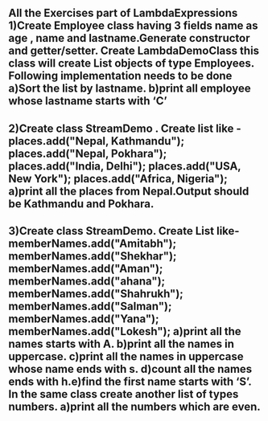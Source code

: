 All the Exercises part of LambdaExpressions
1)Create Employee class having 3 fields name as age , name and lastname.Generate constructor and getter/setter.
Create LambdaDemoClass this class will create List objects of type Employees.
Following implementation needs to be done
a)Sort the list by lastname.
b)print all employee whose lastname starts with ‘C’
------------------------------------------------------------------------------------------------------------------------

2)Create class StreamDemo .
Create list like -
    places.add("Nepal, Kathmandu");
    places.add("Nepal, Pokhara");
    places.add("India, Delhi");
    places.add("USA, New York");
    places.add("Africa, Nigeria");
a)print all the places from Nepal.Output should be Kathmandu and Pokhara.
------------------------------------------------------------------------------------------------------------------------

3)Create class StreamDemo.
Create List like-
    memberNames.add("Amitabh");
    memberNames.add("Shekhar");
    memberNames.add("Aman");
    memberNames.add("ahana");
    memberNames.add("Shahrukh");
    memberNames.add("Salman");
    memberNames.add("Yana");
    memberNames.add("Lokesh");
a)print all the names starts with A.
b)print all the names in uppercase.
c)print all the names in uppercase whose name ends with s.
d)count all the names ends with h.e)find the first name starts with ‘S’.
In the same class create another list of types numbers.
a)print all the numbers which are even.
------------------------------------------------------------------------------------------------------------------------